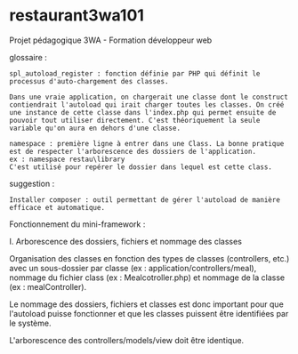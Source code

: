 # restaurant3wa101
Projet pédagogique 3WA - Formation développeur web

glossaire :

    spl_autoload_register : fonction définie par PHP qui définit le processus d'auto-chargement des classes.

    Dans une vraie application, on chargerait une classe dont le construct contiendrait l'autoload qui irait charger toutes les classes. On créé une instance de cette classe dans l'index.php qui permet ensuite de pouvoir tout utiliser directement. C'est théoriquement la seule variable qu'on aura en dehors d'une classe.

    namespace : première ligne à entrer dans une Class. La bonne pratique est de respecter l'arborescence des dossiers de l'application.
    ex : namespace restau\library
    C'est utilisé pour repérer le dossier dans lequel est cette class.



suggestion :

    Installer composer : outil permettant de gérer l'autoload de manière efficace et automatique.


Fonctionnement du mini-framework :

I. Arborescence des dossiers, fichiers et nommage des classes

  Organisation des classes en fonction des types de classes (controllers, etc.) avec un sous-dossier par classe (ex : application/controllers/meal), nommage du fichier class (ex : Mealcotroller.php) et nommage de la classe (ex : mealController).

  Le nommage des dossiers, fichiers et classes est donc important pour que l'autoload puisse fonctionner et que les classes puissent être identifiées par le système.

  L'arborescence des controllers/models/view doit être identique.
